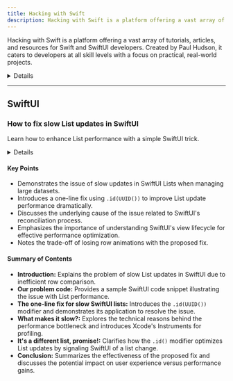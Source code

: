 ```yaml
---
title: Hacking with Swift
description: Hacking with Swift is a platform offering a vast array of tutorials, articles, and resources for Swift and SwiftUI developers. Created by Paul Hudson, it caters to developers at all skill levels with a focus on practical, real-world projects.
---
```


Hacking with Swift is a platform offering a vast array of tutorials, articles, and resources for Swift and SwiftUI developers. Created by Paul Hudson, it caters to developers at all skill levels with a focus on practical, real-world projects.

<details>

**URL:** https://www.hackingwithswift.com

**Authors:** `Paul Hudson`

**Complexity Levels:**
   - **Beginner:** 35%
   - **Intermediate:** 40%
   - **Advanced:** 25%

**Frequency of Posting:** Weekly

**Types of Content:**
   - **Tutorials:** 50% (Step-by-step guides and practical examples)
   - **Articles:** 30% (In-depth articles and best practices)
   - **News:** 10% (Updates on Swift and iOS development)
   - **Interactive Content:** 10% (Quizzes and coding challenges)

**Additional Features:**
   - **Newsletter:** Available for regular updates and news.
   - **Books and Courses:** Extensive collection of books and online courses.
   - **Slack Community:** Active community for discussion and support.

</details>

<LinkCard title="Visit Hacking with Swift" href="https://www.hackingwithswift.com" />

---

## SwiftUI

### How to fix slow List updates in SwiftUI
Learn how to enhance List performance with a simple SwiftUI trick.

<details>

**URL:** https://www.hackingwithswift.com/articles/210/how-to-fix-slow-list-updates-in-swiftui 

**Published:** November 3rd 2023  
**Last Updated:** N/A

**Authors:** Paul Hudson

**Tags:**  
`SwiftUI`, `iOS Development`, `Performance Optimization`

</details>

#### Key Points
- Demonstrates the issue of slow updates in SwiftUI Lists when managing large datasets.
- Introduces a one-line fix using `.id(UUID())` to improve List update performance dramatically.
- Discusses the underlying cause of the issue related to SwiftUI's reconciliation process.
- Emphasizes the importance of understanding SwiftUI's view lifecycle for effective performance optimization.
- Notes the trade-off of losing row animations with the proposed fix.

#### Summary of Contents
- **Introduction:** Explains the problem of slow List updates in SwiftUI due to inefficient row comparison.
- **Our problem code:** Provides a sample SwiftUI code snippet illustrating the issue with List performance.
- **The one-line fix for slow SwiftUI lists:** Introduces the `.id(UUID())` modifier and demonstrates its application to resolve the issue.
- **What makes it slow?:** Explores the technical reasons behind the performance bottleneck and introduces Xcode's Instruments for profiling.
- **It's a different list, promise!:** Clarifies how the `.id()` modifier optimizes List updates by signaling SwiftUI of a list change.
- **Conclusion:** Summarizes the effectiveness of the proposed fix and discusses the potential impact on user experience versus performance gains.

<LinkCard title="Read Full Article" href="https://www.hackingwithswift.com/articles/210/how-to-fix-slow-list-updates-in-swiftui" />
